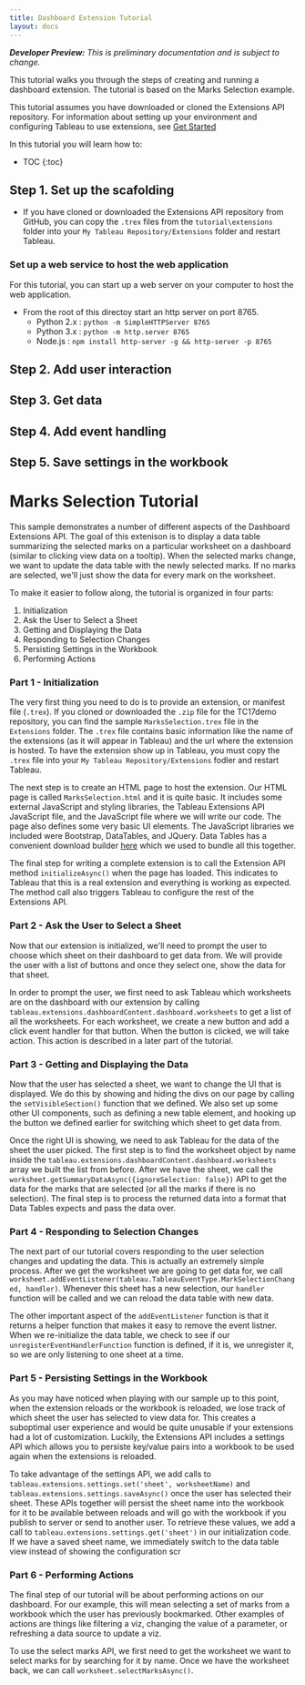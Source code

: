 ```yaml
---
title: Dashboard Extension Tutorial
layout: docs
--- 
```


<div class="alert alert-info">
    <i><b>Developer Preview:</b> This is preliminary documentation and is subject to change.</i> 
</div>

This tutorial walks you through the steps of creating and running a dashboard extension. The tutorial is based on the Marks Selection example.  

This tutorial assumes you have downloaded or cloned the Extensions API repository. For information about setting up your environment and configuring Tableau to use extensions, see [Get Started]({{site.baseurl}}/docs/trex_getstarted.html)

In this tutorial you will learn how to:

* TOC
{:toc}


## Step 1. Set up the scafolding 

- If you have cloned or downloaded the Extensions API repository from GitHub, you can copy the `.trex` files from the `tutorial\extensions` folder into your `My Tableau Repository/Extensions` folder and restart Tableau. 

### Set up a web service to host the web application

For this tutorial, you can start up a web server on your computer to host the web application.

- From the root of this directoy start an http server on port 8765.
	- Python 2.x : `python -m SimpleHTTPServer 8765`
	- Python 3.x : `python -m http.server 8765`
	- Node.js : `npm install http-server -g && http-server -p 8765`

## Step 2. Add user interaction


## Step 3. Get data

## Step 4. Add event handling

## Step 5. Save settings in the workbook




# Marks Selection Tutorial

This sample demonstrates a number of different aspects of the Dashboard Extensions API. The goal of this extenison is to display a data table summarizing the selected marks on a particular worksheet on a dashboard (similar to clicking view data on a tooltip). When the selected marks change, we want to update the data table with the newly selected marks. If no marks are selected, we'll just show the data for every mark on the worksheet.

To make it easier to follow along, the tutorial is organized in four parts:

1. Initialization
2. Ask the User to Select a Sheet
3. Getting and Displaying the Data
4. Responding to Selection Changes
5. Persisting Settings in the Workbook
6. Performing Actions

### Part 1 - Initialization

The very first thing you need to do is to provide an extension, or manifest file (`.trex`). If you cloned or downloaded the `.zip` file for the TC17demo repository, you can find the sample `MarksSelection.trex` file in the `Extensions` folder. The `.trex` file contains basic information like the name of the extensions (as it will appear in Tableau) and the url where the extension is hosted. To have the extension show up in Tableau, you must copy the `.trex` file into your `My Tableau Repository/Extensions` fodler and restart Tableau.  

The next step is to create an HTML page to host the extension. Our HTML page is called `MarksSelection.html` and it is quite basic. It includes some external JavaScript and styling libraries, the Tableau Extensions API JavaScript file, and the JavaScript file where we will write our code. The page also defines some very basic UI elements. The JavaScript libraries we included were Bootstrap, DataTables, and JQuery. Data Tables has a convenient download builder [here](https://datatables.net/download/) which we used to bundle all this together.

The final step for writing a complete extension is to call the Extension API method `initializeAsync()` when the page has loaded. This indicates to Tableau that this is a real extension and everything is working as expected. The method call also triggers Tableau to configure the rest of the Extensions API.

### Part 2 - Ask the User to Select a Sheet

Now that our extension is initialized, we'll need to prompt the user to choose which sheet on their dashboard to get data from. We will provide the user with a list of buttons and once they select one, show the data for that sheet.

In order to prompt the user, we first need to ask Tableau which worksheets are on the dashboard with our extension by calling `tableau.extensions.dashboardContent.dashboard.worksheets` to get a list of all the worksheets. For each worksheet, we create a new button and add a click event handler for that button. When the button is clicked, we will take action. This action is described in a later part of the tutorial.

### Part 3 - Getting and Displaying the Data

Now that the user has selected a sheet, we want to change the UI that is displayed. We do this by showing and hiding the divs on our page by calling the `setVisibleSection()` function that we defined. We also set up some other UI components, such as defining a new table element, and hooking up the button we defined earlier for switching which sheet to get data from.

Once the right UI is showing, we need to ask Tableau for the data of the sheet the user picked. The first step is to find the worksheet object by name inside the `tableau.extensions.dashboardContent.dashboard.worksheets` array we built the list from before. After we have the sheet, we call the `worksheet.getSummaryDataAsync({ignoreSelection: false})` API to get the data for the marks that are selected (or all the marks if there is no selection). The final step is to process the returned data into a format that Data Tables expects and pass the data over.

### Part 4 - Responding to Selection Changes

The next part of our tutorial covers responding to the user selection changes and updating the data. This is actually an extremely simple process. After we get the worksheet we are going to get data for, we call `worksheet.addEventListener(tableau.TableauEventType.MarkSelectionChanged, handler)`. Whenever this sheet has a new selection, our `handler` function will be called and we can reload the data table with new data.

The other important aspect of the `addEventListener` function is that it returns a helper function that makes it easy to remove the event listner. When we re-initialize the data table, we check to see if our `unregisterEventHandlerFunction` function is defined, if it is, we unregister it, so we are only listening to one sheet at a time.


### Part 5 - Persisting Settings in the Workbook

As you may have noticed when playing with our sample up to this point, when the extension reloads or the workbook is reloaded, we lose track of which sheet the user has selected to view data for. This creates a suboptimal user experience and would be quite unusable if your extensions had a lot of customization. Luckily, the Extensions API includes a settings API which allows you to persiste key/value pairs into a workbook to be used again when the extensions is reloaded.

To take advantage of the settings API, we add calls to `tableau.extensions.settings.set('sheet', worksheetName)` and `tableau.extensions.settings.saveAsync()` once the user has selected their sheet. These APIs together will persist the sheet name into the workbook for it to be available between reloads and will go with the workbook if you publish to server or send to another user. To retrieve these values, we add a call to `tableau.extensions.settings.get('sheet')` in our initialization code. If we have a saved sheet name, we immediately switch to the data table view instead of showing the configuration scr

### Part 6 - Performing Actions

The final step of our tutorial will be about performing actions on our dashboard. For our example, this will mean selecting a set of marks from a workbook which the user has previously bookmarked. Other examples of actions are things like filtering a viz, changing the value of a parameter, or refreshing a data source to update a viz.

To use the select marks API, we first need to get the worksheet we want to select marks for by searching for it by name. Once we have the worksheet back, we can call `worksheet.selectMarksAsync()`.